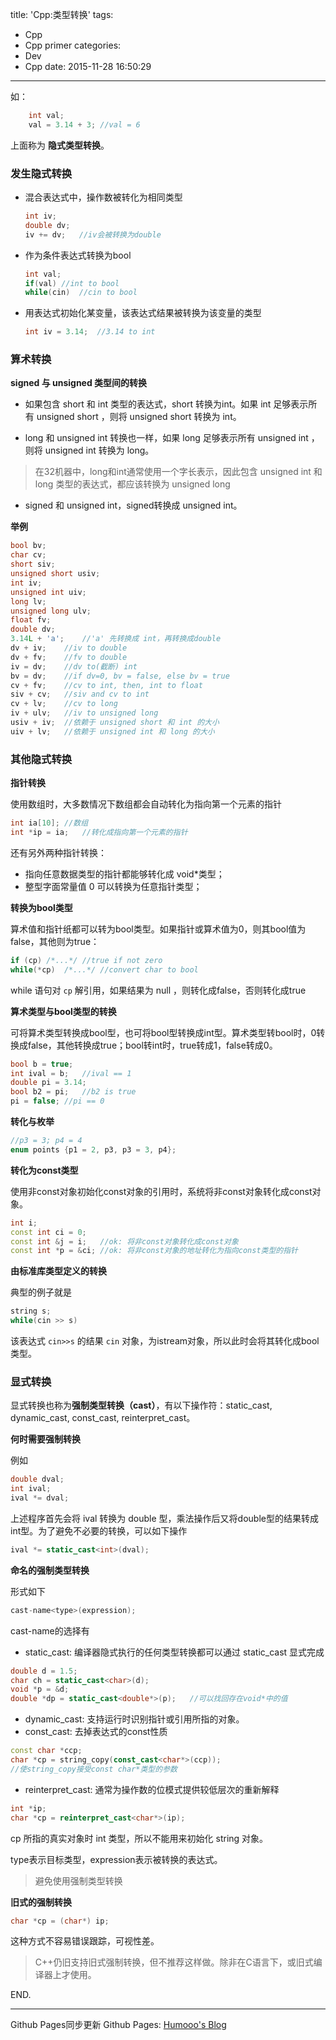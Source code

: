 title: 'Cpp:类型转换'
tags:
  - Cpp
  - Cpp primer
categories:
  - Dev
  - Cpp
date: 2015-11-28 16:50:29
---

如：

```C++
	int val;
	val = 3.14 + 3;	//val = 6
```

上面称为 **隐式类型转换**。

<!-- more -->

### 发生隐式转换 ###

- 混合表达式中，操作数被转化为相同类型

	```C++
	int iv;
	double dv;
	iv += dv;	//iv会被转换为double
	```

- 作为条件表达式转换为bool

	```C++
	int val;
	if(val)	//int to bool
	while(cin)	//cin to bool
	```

- 用表达式初始化某变量，该表达式结果被转换为该变量的类型

	```C++
	int iv = 3.14;	//3.14 to int
	```

### 算术转换 ###

**signed 与 unsigned 类型间的转换**

- 如果包含 short 和 int 类型的表达式，short 转换为int。如果 int 足够表示所有 unsigned short ，则将 unsigned short 转换为 int。

- long 和 unsigned int 转换也一样，如果 long 足够表示所有 unsigned int ，则将 unsigned int 转换为 long。

> 在32机器中，long和int通常使用一个字长表示，因此包含 unsigned int 和 long 类型的表达式，都应该转换为 unsigned long

- signed 和 unsigned int，signed转换成 unsigned int。

**举例**

```C++
bool bv;
char cv;
short siv;
unsigned short usiv;
int iv;
unsigned int uiv;
long lv;
unsigned long ulv;
float fv;
double dv;
3.14L + 'a';	//'a' 先转换成 int，再转换成double
dv + iv;	//iv to double
dv + fv;	//fv to double
iv = dv;	//dv to(截断) int
bv = dv;	//if dv=0, bv = false, else bv = true
cv + fv;	//cv to int, then, int to float
siv + cv;	//siv and cv to int
cv + lv;	//cv to long
iv + ulv;	//iv to unsigned long
usiv + iv;	//依赖于 unsigned short 和 int 的大小
uiv + lv;	//依赖于 unsigned int 和 long 的大小
```

### 其他隐式转换 ###

**指针转换**

使用数组时，大多数情况下数组都会自动转化为指向第一个元素的指针

```C++
int ia[10];	//数组
int *ip = ia;	//转化成指向第一个元素的指针
```

还有另外两种指针转换：

- 指向任意数据类型的指针都能够转化成 void*类型；
- 整型字面常量值 0 可以转换为任意指针类型；

**转换为bool类型**

算术值和指针纸都可以转为bool类型。如果指针或算术值为0，则其bool值为false，其他则为true：

```C++
if (cp)	/*...*/ //true if not zero
while(*cp)	/*...*/ //convert char to bool
```

while 语句对 `cp` 解引用，如果结果为 null ，则转化成false，否则转化成true

**算术类型与bool类型的转换**

可将算术类型转换成bool型，也可将bool型转换成int型。算术类型转bool时，0转换成false，其他转换成true；bool转int时，true转成1，false转成0。

```C++
bool b = true;
int ival = b;	//ival == 1
double pi = 3.14;
bool b2 = pi;	//b2 is true
pi = false; //pi == 0
```

**转化与枚举**

```C++
//p3 = 3; p4 = 4
enum points {p1 = 2, p3, p3 = 3, p4};
```

**转化为const类型**

使用非const对象初始化const对象的引用时，系统将非const对象转化成const对象。

```C++
int i;
const int ci = 0;
const int &j = i;	//ok: 将非const对象转化成const对象
const int *p = &ci;	//ok: 将非const对象的地址转化为指向const类型的指针
```

**由标准库类型定义的转换**

典型的例子就是

```C++
string s;
while(cin >> s)
```

该表达式 `cin>>s` 的结果 `cin` 对象，为istream对象，所以此时会将其转化成bool类型。

### 显式转换 ###

显式转换也称为**强制类型转换（cast）**，有以下操作符：static_cast, dynamic_cast, const_cast, reinterpret_cast。

**何时需要强制转换**

例如

```C++
double dval;
int ival;
ival *= dval;
```

上述程序首先会将 ival 转换为 double 型，乘法操作后又将double型的结果转成int型。为了避免不必要的转换，可以如下操作

```C++
ival *= static_cast<int>(dval);
```

**命名的强制类型转换**

形式如下

```C++
cast-name<type>(expression);
```

cast-name的选择有

- static_cast: 编译器隐式执行的任何类型转换都可以通过 static_cast 显式完成
```C++
double d = 1.5;
char ch = static_cast<char>(d);
void *p = &d;
double *dp = static_cast<double*>(p);	//可以找回存在void*中的值
```
- dynamic_cast: 支持运行时识别指针或引用所指的对象。
- const_cast: 去掉表达式的const性质
```C++
const char *ccp;
char *cp = string_copy(const_cast<char*>(ccp));
//使string_copy接受const char*类型的参数
```
- reinterpret_cast: 通常为操作数的位模式提供较低层次的重新解释
```C++
int *ip;
char *cp = reinterpret_cast<char*>(ip);
```
cp 所指的真实对象时 int 类型，所以不能用来初始化 string 对象。

type表示目标类型，expression表示被转换的表达式。

> 避免使用强制类型转换

**旧式的强制转换**

```C++
char *cp = (char*) ip;
```

这种方式不容易错误跟踪，可视性差。

> C++仍旧支持旧式强制转换，但不推荐这样做。除非在C语言下，或旧式编译器上才使用。

END.

---

Github Pages同步更新
Github Pages: [Humooo's Blog][1]

[1]: http://bluestein.github.io/